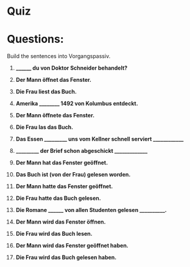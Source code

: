 # Quiz
    
# Questions:
Build the sentences into Vorgangspassiv.
    
1. **______ du von Doktor Schneider behandelt?** 

2. **Der Mann öffnet das Fenster.** 

3. **Die Frau liest das Buch.** 

4. **Amerika ________ 1492 von Kolumbus entdeckt.** 

5. **Der Mann öffnete das Fenster.** 

6. **Die Frau las das Buch.** 

7. **Das Essen _________ uns vom Kellner schnell serviert ____________** 

8. **_________ der Brief schon abgeschickt _____________** 

9. **Der Mann hat das Fenster geöffnet.** 

10. **Das Buch ist (von der Frau) gelesen worden.** 

11. **Der Mann hatte das Fenster geöffnet.** 

12. **Die Frau hatte das Buch gelesen.** 

13. **Die Romane ______ von allen Studenten gelesen __________.** 

14. **Der Mann wird das Fenster öffnen.** 

15. **Die Frau wird das Buch lesen.** 

16. **Der Mann wird das Fenster geöffnet haben.** 

17. **Die Frau wird das Buch gelesen haben.** 

